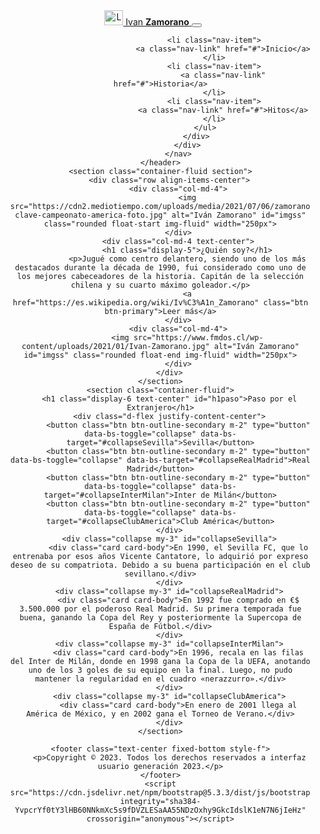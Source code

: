 <!doctype html>
<html lang="en">
<head>
    <meta charset="utf-8">
    <meta name="viewport" content="width=device-width, initial-scale=1">
    <title>Bam Bam Zamorano</title>
    <link rel="stylesheet" href="style.css">
    <link href="https://cdn.jsdelivr.net/npm/bootstrap@5.3.3/dist/css/bootstrap.min.css" rel="stylesheet" integrity="sha384-QWTKZyjpPEjISv5WaRU9OFeRpok6YctnYmDr5pNlyT2bRjXh0JMhjY6hW+ALEwIH" crossorigin="anonymous">
</head>
<body>
    <header>
            <nav class="navbar navbar-expand-lg bg-body-tertiaryc">
                <div class="container-fluid ">
                    <a class="navbar-brand" href="#">
                        <img src="Logo_nav.jpg" alt="Logo" width="30" height="24" class="d-inline-block align-text-top">
                        Ivan <b>Zamorano</b>
                    </a>
                    <button class="navbar-toggler" type="button" data-bs-toggle="collapse" data-bs-target="#navbarNav" aria-controls="navbarNav" aria-expanded="false" aria-label="Toggle navigation">
                        <span class="navbar-toggler-icon"></span>
                    </button>
                    <div class="collapse navbar-collapse " id="navbarNav">
                        <ul class="navbar-nav ms-auto ">

                            <li class="nav-item">
                                <a class="nav-link" href="#">Inicio</a>
                            </li>
                            <li class="nav-item">
                                <a class="nav-link" href="#">Historia</a>
                            </li>
                            <li class="nav-item">
                                <a class="nav-link" href="#">Hitos</a>
                            </li>
                        </ul>
                    </div>
                </div>
            </nav>
    </header>
    <section class="container-fluid section">
        <div class="row align-items-center">
            <div class="col-md-4">
                <img src="https://cdn2.mediotiempo.com/uploads/media/2021/07/06/zamorano-clave-campeonato-america-foto.jpg" alt="Iván Zamorano" id="imgss" class="rounded float-start img-fluid" width="250px">
            </div>
            <div class="col-md-4 text-center">
                <h1 class="display-5">¿Quién soy?</h1>
                <p>Jugué como centro delantero, siendo uno de los más destacados durante la década de 1990, fui considerado como uno de los mejores cabeceadores de la historia. Capitán de la selección chilena y su cuarto máximo goleador.</p>
                <a href="https://es.wikipedia.org/wiki/Iv%C3%A1n_Zamorano" class="btn btn-primary">Leer más</a>
            </div>
            <div class="col-md-4">
                <img src="https://www.fmdos.cl/wp-content/uploads/2021/01/Ivan-Zamorano.jpg" alt="Iván Zamorano" id="imgss" class="rounded float-end img-fluid" width="250px">
            </div>
        </div>
    </section>
    <section class="container-fluid">
        <h1 class="display-6 text-center" id="h1paso">Paso por el Extranjero</h1>
        <div class="d-flex justify-content-center">
            <button class="btn btn-outline-secondary m-2" type="button" data-bs-toggle="collapse" data-bs-target="#collapseSevilla">Sevilla</button>
            <button class="btn btn-outline-secondary m-2" type="button" data-bs-toggle="collapse" data-bs-target="#collapseRealMadrid">Real Madrid</button>
            <button class="btn btn-outline-secondary m-2" type="button" data-bs-toggle="collapse" data-bs-target="#collapseInterMilan">Inter de Milán</button>
            <button class="btn btn-outline-secondary m-2" type="button" data-bs-toggle="collapse" data-bs-target="#collapseClubAmerica">Club América</button>
        </div>
        <div class="collapse my-3" id="collapseSevilla">
            <div class="card card-body">En 1990, el Sevilla FC, que lo entrenaba por esos años Vicente Cantatore, lo adquirió por expreso deseo de su compatriota. Debido a su buena participación en el club sevillano.</div>
        </div>
        <div class="collapse my-3" id="collapseRealMadrid">
            <div class="card card-body">En 1992 fue comprado en €$ 3.500.000 por el poderoso Real Madrid. Su primera temporada fue buena, ganando la Copa del Rey y posteriormente la Supercopa de España de Fútbol.</div>
        </div>
        <div class="collapse my-3" id="collapseInterMilan">
            <div class="card card-body">En 1996, recala en las filas del Inter de Milán, donde en 1998 gana la Copa de la UEFA, anotando uno de los 3 goles de su equipo en la final. Luego, no pudo mantener la regularidad en el cuadro «nerazzurro».</div>
        </div>
        <div class="collapse my-3" id="collapseClubAmerica">
            <div class="card card-body">En enero de 2001 llega al América de México, y en 2002 gana el Torneo de Verano.</div>
        </div>
    </section>

    <footer class="text-center fixed-bottom style-f">
        <p>Copyright © 2023. Todos los derechos reservados a interfaz usuario generación 2023.</p>
    </footer>
    <script src="https://cdn.jsdelivr.net/npm/bootstrap@5.3.3/dist/js/bootstrap.bundle.min.js" integrity="sha384-YvpcrYf0tY3lHB60NNkmXc5s9fDVZLESaAA55NDzOxhy9GkcIdslK1eN7N6jIeHz" crossorigin="anonymous"></script>
</body>
